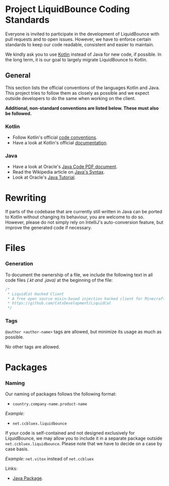 # Project LiquidBounce Coding Standards
Everyone is invited to participate in the development of LiquidBounce with pull requests and to open issues. However, we have to enforce certain standards to keep our code readable, consistent and easier to maintain.

We kindly ask you to use [Kotlin](https://kotlinlang.org/) instead of Java for new code, if possible. In the long term, it is our goal to largely migrate LiquidBounce to Kotlin.

## General
This section lists the official conventions of the languages Kotlin and Java. This project tries to follow them as closely as possible and we expect outside developers to do the same when working on the client.

**Additional, non-standard conventions are listed below. These must also be followed.**

### Kotlin
* Follow Kotlin's official [code conventions](https://kotlinlang.org/docs/reference/coding-conventions.html#coding-conventions).
* Have a look at Kotlin's official [documentation](https://kotlinlang.org/docs/reference/).

### Java
* Have a look at Oracle's [Java Code PDF document](https://www.oracle.com/technetwork/java/codeconventions-150003.pdf).
* Read the Wikipedia article on [Java's Syntax](https://en.wikipedia.org/wiki/Java_syntax).
* Look at Oracle's [Java Tutorial](https://docs.oracle.com/javase/tutorial/java/).

# Rewriting
If parts of the codebase that are currently still written in Java can be ported to Kotlin without changing its behaviour, you are welcome to do so. However, please do not simply rely on IntelliJ's auto-conversion feature, but improve the generated code if necessary.

# Files
### Generation

To document the ownership of a file, we include the following text in all code files *(.kt and .java)* at the beginning of the file:
```kotlin
/*
 * LiquidCat Hacked Client
 * A free open source mixin-based injection hacked client for Minecraft using Minecraft Forge.
 * https://github.com/CatsDevelopment/LiquidCat
 */
```
 
### Tags
`@author <author-name>` tags are allowed, but minimize its usage as much as possible.

No other tags are allowed.

# Packages
### Naming
Our naming of packages follows the following format:
* `country.company-name.product-name`

*Example:* 
* `net.ccbluex.liquidbounce`

If your code is self-contained and not designed exclusively for LiquidBounce, we may allow you to include it in a separate package outside `net.ccbluex.liquidbounce`. Please note that we have to decide on a case by case basis.
  
*Example:*
`net.vitox` instead of `net.ccbluex`

Links:

* [Java Package](https://en.wikipedia.org/wiki/Java_package "Wikipedia article").
